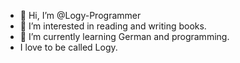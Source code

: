 - 👋 Hi, I’m @Logy-Programmer
- 👀 I’m interested in reading and writing books.
- 🌱 I’m currently learning German and programming.
- I love to be called Logy.

  

<!---
Logy-Programmer/Logy-Programmer is a ✨ special ✨ repository because its `README.md` (this file) appears on your GitHub profile.
You can click the Preview link to take a look at your changes.
--->
